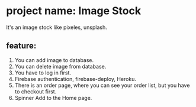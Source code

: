 # project name: Image Stock

It's an image stock like pixeles, unsplash. 
 
 ## feature:
  1. You can add image to database.
  2. You can delete image from database.
  3. You have to log in first.
  4. Firebase authentication, firebase-deploy, Heroku.
  5. There is an order page, where you can see your order list, 
   but you have to checkout first. 
  6. Spinner Add to the Home page.